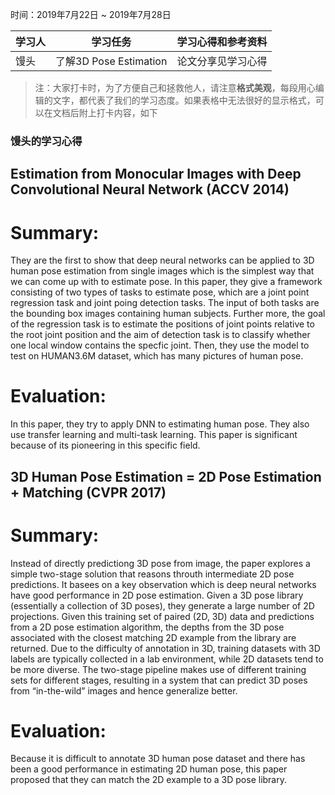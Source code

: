 时间：2019年7月22日 ~ 2019年7月28日

学习人|学习任务|学习心得和参考资料
------ | ------ | ------ 
馒头 | 了解3D Pose Estimation | 论文分享见学习心得

> 注：大家打卡时，为了方便自己和拯救他人，请注意**格式美观**，每段用心编辑的文字，都代表了我们的学习态度。如果表格中无法很好的显示格式，可以在文档后附上打卡内容，如下

### 馒头的学习心得
## Estimation from Monocular Images with Deep Convolutional Neural Network (ACCV 2014)
# Summary:
They are the first to show that deep neural networks can be applied to 3D human pose estimation from single images which is the simplest way that we can come up with to estimate pose. In this paper, they give a framework consisting of two types of tasks to estimate pose, which are a joint point regression task and joint poing detection tasks. The input of both tasks are the bounding box images containing human subjects. Further more, the goal of the regression task is to estimate the positions of joint points relative to the root joint position and the aim of detection task is to classify whether one local window contains the specfic joint. Then, they use the model to test on HUMAN3.6M dataset, which has many pictures of human pose.
# Evaluation:
In this paper, they try to apply DNN to estimating human pose. They also use transfer learning and multi-task learning. This paper is significant because of its pioneering in this specific field.

## 3D Human Pose Estimation = 2D Pose Estimation + Matching (CVPR 2017)
# Summary:
Instead of directly predictiong 3D pose from image, the paper explores a simple two-stage solution that reasons throuth intermediate 2D pose predictions. It basees on a key observation which is deep neural networks have good performance in 2D pose estimation. Given a 3D pose library (essentially a collection of 3D poses), they generate a large number of 2D projections. Given this training set of paired (2D, 3D) data and predictions from a 2D pose estimation algorithm, the depths from the 3D pose associated with the closest matching 2D example from the library are returned. Due to the difficulty of annotation in 3D, training datasets with 3D labels are typically collected in a lab environment, while 2D datasets tend to be more diverse. The two-stage pipeline makes use of different training sets for different stages, resulting in a system that can predict 3D poses from “in-the-wild” images and hence generalize better.
# Evaluation:
Because it is difficult to annotate 3D human pose dataset and there has been a good performance in estimating 2D human pose, this paper proposed that they can match the 2D example to a 3D pose library. 
